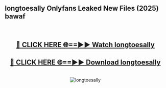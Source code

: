 <h2>longtoesally Onlyfans Leaked New Files (2025) bawaf</h2>
<br>
<div align="center">
<h2><a href="https://mediafiles.top/longtoesally&ref=git" rel="nofollow">🔴 CLICK HERE 🌐==►► Watch longtoesally</a></h2>
<h2><a href="https://mediafiles.top/longtoesally&ref=git" rel="nofollow">🔴 CLICK HERE 🌐==►► Download longtoesally</a></h2>
<br>
<a href="https://mediafiles.top/longtoesally&ref=git" rel="nofollow" data-target="animated-image.originalLink"><img src="https://i.ibb.co.com/xMMVF88/686577567.gif" alt="longtoesally" style="max-width: 100%; display: inline-block;" data-target="animated-image.originalImage"></a>
</div>
<br>
<br>